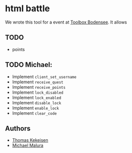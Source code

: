 # html battle

We wrote this tool for a event at [Toolbox Bodensee](http://toolbox-bodensee.de/). It allows

## TODO

* points

## TODO Michael:

* Implement `client_set_username`
* Implement `receive_quest`
* Implement `receive_points`
* Implement `lock_disabled`
* Implement `lock_enabled`
* Implement `disable_lock`
* Implement `enable_lock`
* Implement `clear_code`


## Authors

* [Thomas Kekeisen](https://github.com/blaues0cke)
* [Michael Malura](https://github.com/maluramichael)